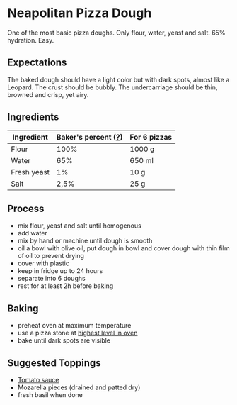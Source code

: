 # Neapolitan Pizza Dough

One of the most basic pizza doughs. Only flour, water, yeast and salt. 65% hydration. Easy.

## Expectations

The baked dough should have a light color but with dark spots, almost like a Leopard. The crust should be bubbly. The undercarriage should be thin, browned and crisp, yet airy.

## Ingredients

| Ingredient  | Baker's percent ([?][bakers-percent]) | For 6 pizzas |
| ----------- | -------------- | ------------ |
| Flour       | 100%           | 1000 g       |
| Water       | 65%            | 650 ml       |
| Fresh yeast | 1%             | 10 g         |
| Salt        | 2,5%           | 25 g         |

## Process

- mix flour, yeast and salt until homogenous
- add water
- mix by hand or machine until dough is smooth
- oil a bowl with olive oil, put dough in bowl and cover dough with thin film of oil to prevent drying
- cover with plastic
- keep in fridge up to 24 hours
- separate into 6 doughs
- rest for at least 2h before baking

## Baking

- preheat oven at maximum temperature
- use a pizza stone at [highest level in oven](https://slice.seriouseats.com/2011/02/which-oven-rack-should-i-put-my-pizza-stone-on.html)
- bake until dark spots are visible

## Suggested Toppings

- [Tomato sauce](../sauce/01-basic-tomato-sauce.md)
- Mozarella pieces (drained and patted dry)
- fresh basil when done

[bakers-percent]: https://www.weekendbakery.com/posts/bakers-percentage-demystified/
